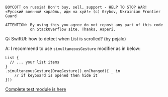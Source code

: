 ```
BOYCOTT on russia! Don't buy, sell, support - HELP TO STOP WAR!
«Русский военный корабль, иди на хуй!» (c) Grybov, Ukrainian Frontier Guard

ATTENTION: By using this you agree do not repost any part of this code
           on StackOverflow site. Thanks, Asperi.
```

Q: SwiftUI: how to detect when List is scrolled? (by pejalo)

A: I recommend to use `simultaneousGesture` modifier as in below:

    List {
      // ... your list items
    }
    .simultaneousGesture(DragGesture().onChanged({ _ in
        // if keyboard is opened then hide it
    }))

[Complete test module is here](https://github.com/Asperi-Demo/4SwiftUI/blob/master/PlayOn_iOS/PlayOn_iOS/Findings/TestDetectListBeginToScroll.swift)
